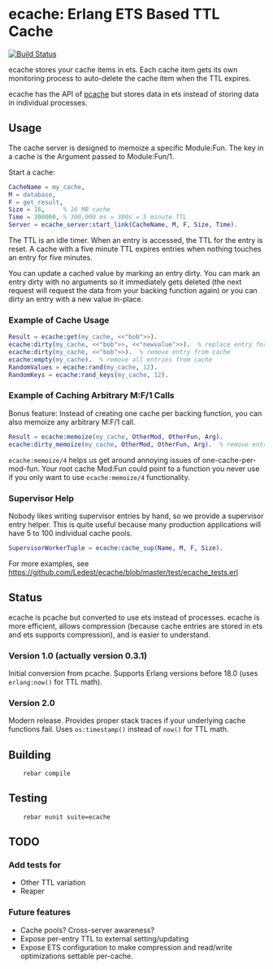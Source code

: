 ecache: Erlang ETS Based TTL Cache
==================================

[![Build Status](https://secure.travis-ci.org/Ledest/ecache.png)](http://travis-ci.org/Ledest/ecache)

ecache stores your cache items in ets.  Each cache item gets its own monitoring
process to auto-delete the cache item when the TTL expires.

ecache has the API of [pcache](http://github.com/mattsta/pcache) but stores data in ets
instead of storing data in individual processes.

Usage
-----
The cache server is designed to memoize a specific Module:Fun. The key in
a cache is the Argument passed to Module:Fun/1.

Start a cache:

```erlang
CacheName = my_cache,
M = database,
F = get_result,
Size = 16,     % 16 MB cache
Time = 300000, % 300,000 ms = 300s = 5 minute TTL
Server = ecache_server:start_link(CacheName, M, F, Size, Time).
```

The TTL is an idle timer.  When an entry is accessed, the TTL for the entry is reset.
A cache with a five minute TTL expires entries when nothing touches an entry for five minutes.

You can update a cached value by marking an entry dirty.  You can mark an entry dirty with
no arguments so it immediately gets deleted (the next request will request the data from
your backing function again) or you can dirty an entry with a new value in-place.

### Example of Cache Usage

```erlang
Result = ecache:get(my_cache, <<"bob">>).
ecache:dirty(my_cache, <<"bob">>, <<"newvalue">>).  % replace entry for <<"bob">>
ecache:dirty(my_cache, <<"bob">>).  % remove entry from cache
ecache:empty(my_cache).  % remove all entries from cache
RandomValues = ecache:rand(my_cache, 12).
RandomKeys = ecache:rand_keys(my_cache, 12).
```

### Example of Caching Arbitrary M:F/1 Calls

Bonus feature: Instead of creating one cache per backing function, you can also
memoize any arbitrary M:F/1 call.

```erlang
Result = ecache:memoize(my_cache, OtherMod, OtherFun, Arg).
ecache:dirty_memoize(my_cache, OtherMod, OtherFun, Arg).  % remove entry from cache
```

`ecache:memoize/4` helps us get around annoying issues of one-cache-per-mod-fun.
Your root cache Mod:Fun could point to a function you never use if you only want to use
`ecache:memoize/4` functionality.

### Supervisor Help

Nobody likes writing supervisor entries by hand, so we provide a supervisor entry helper.
This is quite useful because many production applications will have 5 to 100 individual cache pools.

```erlang
SupervisorWorkerTuple = ecache:cache_sup(Name, M, F, Size).
```

For more examples, see https://github.com/Ledest/ecache/blob/master/test/ecache_tests.erl


Status
------
ecache is pcache but converted to use ets instead of processes.  ecache is more efficient, allows compression (because cache entries are stored in ets and ets supports compression), and is easier to understand.

### Version 1.0 (actually version 0.3.1)

Initial conversion from pcache.  Supports Erlang versions before 18.0 (uses `erlang:now()` for TTL math).

### Version 2.0

Modern release.  Provides proper stack traces if your underlying cache functions fail.  Uses `os:timestamp()` instead of `now()` for TTL math.


Building
--------
        rebar compile

Testing
-------
        rebar eunit suite=ecache

TODO
----
### Add tests for

* Other TTL variation
* Reaper

### Future features

* Cache pools?  Cross-server awareness?
* Expose per-entry TTL to external setting/updating
* Expose ETS configuration to make compression and read/write optimizations settable per-cache.
